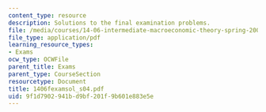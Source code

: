 ```yaml
---
content_type: resource
description: Solutions to the final examination problems.
file: /media/courses/14-06-intermediate-macroeconomic-theory-spring-2004/9f1d7902941bd9bf201f9b601e883e5e_1406fexamsol_s04.pdf
file_type: application/pdf
learning_resource_types:
- Exams
ocw_type: OCWFile
parent_title: Exams
parent_type: CourseSection
resourcetype: Document
title: 1406fexamsol_s04.pdf
uid: 9f1d7902-941b-d9bf-201f-9b601e883e5e
---
```

